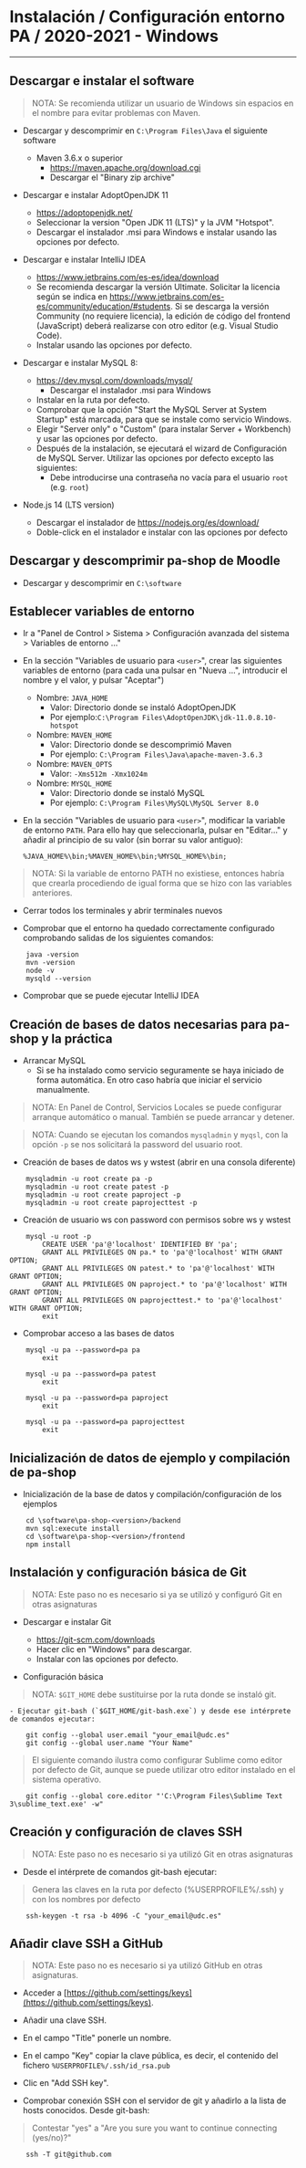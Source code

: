 # Instalación / Configuración entorno PA / 2020-2021 - Windows
-------------------------------------------------------------------------------

## Descargar e instalar el software

> NOTA: Se recomienda utilizar un usuario de Windows sin espacios en el nombre 
  para evitar problemas con Maven.

- Descargar y descomprimir en `C:\Program Files\Java` el siguiente software
    - Maven 3.6.x o superior 
        + https://maven.apache.org/download.cgi
        + Descargar el "Binary zip archive"
	 
- Descargar e instalar AdoptOpenJDK 11
    - https://adoptopenjdk.net/
    - Seleccionar la version "Open JDK 11 (LTS)" y la JVM "Hotspot".
    - Descargar el instalador .msi para Windows e instalar usando las opciones por defecto.

- Descargar e instalar IntelliJ IDEA
    - https://www.jetbrains.com/es-es/idea/download
    - Se recomienda descargar la versión Ultimate. Solicitar la licencia según se indica en 
      https://www.jetbrains.com/es-es/community/education/#students. Si se descarga la versión 
      Community (no requiere licencia), la edición de código del frontend (JavaScript) deberá 
      realizarse con otro editor (e.g. Visual Studio Code).
    - Instalar usando las opciones por defecto.
	 
- Descargar e instalar MySQL 8:
    - https://dev.mysql.com/downloads/mysql/
        + Descargar el instalador .msi para Windows
    - Instalar en la ruta por defecto.
    - Comprobar que la opción "Start the MySQL Server at System Startup"
      está marcada, para que se instale como servicio Windows.
    - Elegir "Server only" o "Custom" (para instalar Server + Workbench) y usar 
     las opciones por defecto.
    - Después de la instalación, se ejecutará el wizard de Configuración de 
     MySQL Server. Utilizar las opciones por defecto excepto las siguientes:
         + Debe introducirse una contraseña no vacía para el usuario `root` (e.g. `root`)

- Node.js 14 (LTS version)
    - Descargar el instalador de https://nodejs.org/es/download/
    - Doble-click en el instalador e instalar con las opciones por defecto

## Descargar y descomprimir pa-shop de Moodle
- Descargar y descomprimir en `C:\software`

## Establecer variables de entorno

- Ir a "Panel de Control > Sistema > Configuración avanzada del sistema > Variables de entorno ..."

- En la sección "Variables de usuario para `<user>`", crear las siguientes
  variables de entorno (para cada una pulsar en "Nueva ...", introducir el 
  nombre y el valor, y pulsar "Aceptar")
    - Nombre: `JAVA_HOME`
        + Valor: Directorio donde se instaló AdoptOpenJDK
        + Por ejemplo:`C:\Program Files\AdoptOpenJDK\jdk-11.0.8.10-hotspot`
    - Nombre: `MAVEN_HOME`
        + Valor: Directorio donde se descomprimió Maven
        + Por ejemplo: `C:\Program Files\Java\apache-maven-3.6.3`
    - Nombre: `MAVEN_OPTS`
        + Valor: `-Xms512m -Xmx1024m`
    - Nombre: `MYSQL_HOME`
        + Valor: Directorio donde se instaló MySQL
        + Por ejemplo: `C:\Program Files\MySQL\MySQL Server 8.0`

- En la sección "Variables de usuario para `<user>`", modificar la variable de
  entorno `PATH`. Para ello hay que seleccionarla, pulsar en "Editar..." y 
  añadir al principio de su valor (sin borrar su valor antiguo):
  
  `%JAVA_HOME%\bin;%MAVEN_HOME%\bin;%MYSQL_HOME%\bin;`
  
> NOTA: Si la variable de entorno PATH no existiese, entonces habría que 
    crearla procediendo de igual forma que se hizo con las variables anteriores.
    
- Cerrar todos los terminales y abrir terminales nuevos

- Comprobar que el entorno ha quedado correctamente configurado comprobando 
  salidas de los siguientes comandos:
  
```shell 
    java -version
    mvn -version
    node -v
    mysqld --version
```

- Comprobar que se puede ejecutar IntelliJ IDEA

## Creación de bases de datos necesarias para pa-shop y la práctica

- Arrancar MySQL
  - Si se ha instalado como servicio seguramente se haya iniciado de forma 
    automática. En otro caso habría que iniciar el servicio manualmente.
    
> NOTA: En Panel de Control, Servicios Locales se puede configurar arranque 
  automático o manual. También se puede arrancar y detener.
           
> NOTA: Cuando se ejecutan los comandos `mysqladmin` y `myqsl`, con la opción
  `-p` se nos solicitará la password del usuario root.

- Creación de bases de datos ws y wstest (abrir en una consola diferente)

```shell
	mysqladmin -u root create pa -p
	mysqladmin -u root create patest -p
	mysqladmin -u root create paproject -p
	mysqladmin -u root create paprojecttest -p    
```

- Creación de usuario ws con password con permisos sobre ws y wstest

```shell
    mysql -u root -p
        CREATE USER 'pa'@'localhost' IDENTIFIED BY 'pa';
        GRANT ALL PRIVILEGES ON pa.* to 'pa'@'localhost' WITH GRANT OPTION;
        GRANT ALL PRIVILEGES ON patest.* to 'pa'@'localhost' WITH GRANT OPTION;
        GRANT ALL PRIVILEGES ON paproject.* to 'pa'@'localhost' WITH GRANT OPTION;
        GRANT ALL PRIVILEGES ON paprojecttest.* to 'pa'@'localhost' WITH GRANT OPTION;
        exit
```

- Comprobar acceso a las bases de datos

```shell
    mysql -u pa --password=pa pa
        exit

    mysql -u pa --password=pa patest
        exit

    mysql -u pa --password=pa paproject
        exit

    mysql -u pa --password=pa paprojecttest
        exit
```

## Inicialización de datos de ejemplo y compilación de pa-shop

- Inicialización de la base de datos y compilación/configuración de los ejemplos

```shell
    cd \software\pa-shop-<version>/backend
    mvn sql:execute install
    cd \software\pa-shop-<version>/frontend
    npm install
```

  
## Instalación y configuración básica de Git
> NOTA: Este paso no es necesario si ya se utilizó y configuró Git en otras asignaturas

- Descargar e instalar Git
    - https://git-scm.com/downloads
    - Hacer clic en "Windows" para descargar.
    - Instalar con las opciones por defecto.

- Configuración básica

> NOTA: `$GIT_HOME` debe sustituirse por la ruta donde se instaló git.

    - Ejecutar git-bash (`$GIT_HOME/git-bash.exe`) y desde ese intérprete de comandos ejecutar:
    
```shell
    git config --global user.email "your_email@udc.es"
    git config --global user.name "Your Name"
```

> El siguiente comando ilustra como configurar Sublime como editor por defecto de Git, aunque se puede utilizar otro editor instalado en el sistema operativo.
    
```shell
    git config --global core.editor "'C:\Program Files\Sublime Text 3\sublime_text.exe' -w"
```

## Creación y configuración de claves SSH
> NOTA: Este paso no es necesario si ya utilizó Git en otras asignaturas

- Desde el intérprete de comandos git-bash ejecutar:

> Genera las claves en la ruta por defecto (%USERPROFILE%/.ssh) y con los nombres  por defecto 
      
```shell
    ssh-keygen -t rsa -b 4096 -C "your_email@udc.es"
```    

## Añadir clave SSH a GitHub
> NOTA: Este paso no es necesario si ya utilizó GitHub en otras asignaturas.
    
- Acceder a [https://github.com/settings/keys](https://github.com/settings/keys).
- Añadir una clave SSH.
- En el campo "Title" ponerle un nombre.
- En el campo "Key" copiar la clave pública, es decir, el contenido del fichero 
  `%USERPROFILE%/.ssh/id_rsa.pub`
- Clic en "Add SSH key".

- Comprobar conexión SSH con el servidor de git y añadirlo a la lista de hosts conocidos. Desde git-bash:
  
> Contestar "yes" a "Are you sure you want to continue connecting (yes/no)?"
   
```shell
    ssh -T git@github.com
```
